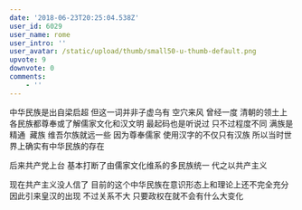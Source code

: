 ```yaml
---
date: '2018-06-23T20:25:04.538Z'
user_id: 6029
user_name: rome
user_intro: ''
user_avatar: /static/upload/thumb/small50-u-thumb-default.png
upvote: 9
downvote: 0
comments:
    - ''
---
```


中华民族是出自梁启超 但这一词并非子虚乌有 空穴来风 曾经一度 清朝的领土上各民族都尊奉或了解儒家文化和汉文明 最起码也是听说过 只不过程度不同 满族是精通  藏族 维吾尔族就远一些 因为尊奉儒家 使用汉字的不仅只有汉族 所以当时世界上确实有中华民族的存在

后来共产党上台 基本打断了由儒家文化维系的多民族统一 代之以共产主义

现在共产主义没人信了 目前的这个中华民族在意识形态上和理论上还不完全充分 因此引来皇汉的出现 不过关系不大 只要政权在就不会有什么大变化
